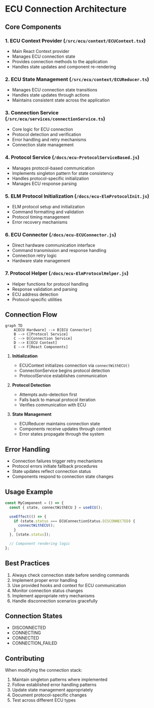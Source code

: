 # ECU Connection Architecture

## Core Components

### 1. ECU Context Provider (`/src/ecu/context/ECUContext.tsx`)
- Main React Context provider
- Manages ECU connection state
- Provides connection methods to the application
- Handles state updates and component re-rendering

### 2. ECU State Management (`/src/ecu/context/ECUReducer.ts`)
- Manages ECU connection state transitions
- Handles state updates through actions
- Maintains consistent state across the application

### 3. Connection Service (`/src/ecu/services/connectionService.ts`)
- Core logic for ECU connection
- Protocol detection and verification
- Error handling and retry mechanisms
- Connection state management

### 4. Protocol Service (`/docs/ecu-ProtocolServiceBased.js`)
- Manages protocol-based communication
- Implements singleton pattern for state consistency
- Handles protocol-specific initialization
- Manages ECU response parsing

### 5. ELM Protocol Initialization (`/docs/ecu-ElmProtocolInit.js`)
- ELM protocol setup and initialization
- Command formatting and validation
- Protocol timing management
- Error recovery mechanisms

### 6. ECU Connector (`/docs/ecu-ECUConnector.js`)
- Direct hardware communication interface
- Command transmission and response handling
- Connection retry logic
- Hardware state management

### 7. Protocol Helper (`/docs/ecu-ElmProtocolHelper.js`)
- Helper functions for protocol handling
- Response validation and parsing
- ECU address detection
- Protocol-specific utilities

## Connection Flow

```mermaid
graph TD
    A[ECU Hardware] --> B[ECU Connector]
    B --> C[Protocol Service]
    C --> D[Connection Service]
    D --> E[ECU Context]
    E --> F[React Components]
```

1. **Initialization**
   - ECUContext initializes connection via `connectWithECU()`
   - ConnectionService begins protocol detection
   - ProtocolService establishes communication

2. **Protocol Detection**
   - Attempts auto-detection first
   - Falls back to manual protocol iteration
   - Verifies communication with ECU

3. **State Management**
   - ECUReducer maintains connection state
   - Components receive updates through context
   - Error states propagate through the system

## Error Handling

- Connection failures trigger retry mechanisms
- Protocol errors initiate fallback procedures
- State updates reflect connection status
- Components respond to connection state changes

## Usage Example

```typescript
const MyComponent = () => {
  const { state, connectWithECU } = useECU();
  
  useEffect(() => {
    if (state.status === ECUConnectionStatus.DISCONNECTED) {
      connectWithECU();
    }
  }, [state.status]);
  
  // Component rendering logic
};
```

## Best Practices

1. Always check connection state before sending commands
2. Implement proper error handling
3. Use provided hooks and context for ECU communication
4. Monitor connection status changes
5. Implement appropriate retry mechanisms
6. Handle disconnection scenarios gracefully

## Connection States

- DISCONNECTED
- CONNECTING
- CONNECTED
- CONNECTION_FAILED

## Contributing

When modifying the connection stack:

1. Maintain singleton patterns where implemented
2. Follow established error handling patterns
3. Update state management appropriately
4. Document protocol-specific changes
5. Test across different ECU types
